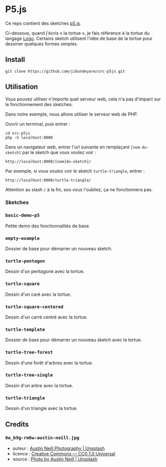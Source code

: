 # P5.js

Ce repo contient des sketches [p5.js](https://p5js.org/).

Ci-dessous, quand j'écris « la tortue », je fais référence à la tortue du langage [Logo](https://en.wikipedia.org/wiki/Logo_%28programming_language%29).
Certains sketch utilisent l'idée de base de la tortue pour dessiner quelques formes simples.

## Install

    git clone https://github.com/jibundeyare/src-p5js.git

## Utilisation

Vous pouvez utiliser n'importe quel serveur web, cela n'a pas d'impact sur le fonctionnement des sketches.

Dans notre exemple, nous allons utiliser le serveur web de PHP.

Ouvrir un terminal, puis entrer :

    cd src-p5js
    php -S localhost:8000

Dans un navigateur web, entrer l'url suivante en remplaçant `[nom-du-sketch]` par le sketch que vous voulez voir :

    http://localhost:8000/[nom]du-sketch]/

Par exemple, si vous voulez voir le sketch `turtle-triangle`, entrer :

    http://localhost:8000/turtle-triangle/

Attention au slash `/` à la fin, sou vous l'oubliez, ça ne fonctionnera pas.

### Sketches

### `basic-demo-p5`

Petite demo des fonctionnalités de base.

### `empty-example`

Dossier de base pour démarrer un nouveau sketch.

### `turtle-pentagon`

Dessin d'un pentagone avec la tortue.

### `turtle-square`

Dessin d'un caré avec la tortue.

### `turtle-square-centered`

Dessin d'un carré centré avec la tortue.

### `turtle-template`

Dossier de base pour démarrer un nouveau sketch avec la tortue.

### `turtle-tree-forest`

Dessin d'une forêt d'arbres avec la tortue.

### `turtle-tree-single`

Dessin d'un arbre avec la tortue.

### `turtle-triangle`

Dessin d'un triangle avec la tortue.

## Credits

### `0a_b9g-rm6w-austin-neill.jpg`

- auteur : [Austin Neill Photography | Unsplash](https://unsplash.com/@arstyy)
- licence : [Creative Commons — CC0 1.0 Universal](https://creativecommons.org/publicdomain/zero/1.0/)
- source : [Photo by Austin Neill | Unsplash](https://unsplash.com/?photo=0A_b9G-Rm6w)


